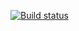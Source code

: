 [![Build status](https://ci.appveyor.com/api/projects/status/gubdfnbmx3fbkpsj?svg=true)](https://ci.appveyor.com/project/blackseliger/top-tasks-ahj)
